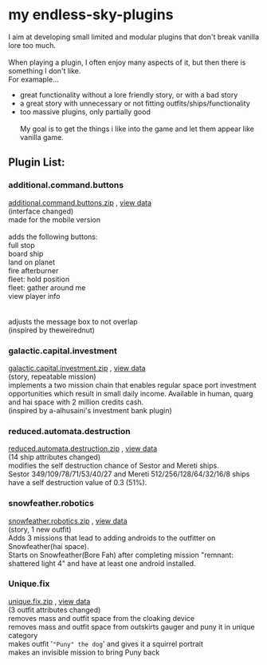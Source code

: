 # **my endless-sky-plugins**
I aim at developing small limited and modular plugins that don't break vanilla lore too much.<br><br>
When playing a plugin, I often enjoy many aspects of it, but then there is something I don't like.<br>
For examaple... <br>
- great functionality without a lore friendly story, or with a bad story<br>
- a great story with unnecessary or not fitting outfits/ships/functionality<br>
- too massive plugins, only partially good<br><br>
My goal is to get the things i like into the game and let them appear like vanilla game.


## Plugin List:<br>

### additional.command.buttons
[additional.command.buttons.zip](https://github.com/zuckung/endless-sky-plugins/releases/download/Latest/additional.command.buttons.zip) , [view data](https://github.com/zuckung/endless-sky-plugins/tree/main/plugins/myplugins/additional%20command%20buttons)<br>
(interface changed)<br>
made for the mobile version<br><br>
adds the following buttons:<br>
full stop <br>
board ship <br> 
land on planet <br>
fire afterburner <br>
fleet: hold position <br>
fleet: gather around me <br>
view player info<br><br><br>
adjusts the message box to not overlap<br>
(inspired by theweirednut)

### galactic.capital.investment
[galactic.capital.investment.zip](https://github.com/zuckung/endless-sky-plugins/releases/download/Latest/galactic.capital.investment.zip) , [view data](https://github.com/zuckung/endless-sky-plugins/tree/main/plugins/myplugins/galactic%20capital%20investment)<br>
(story, repeatable mission)<br>
implements a two mission chain that enables regular space port investment opportunities which result in small daily income. 
Available in human, quarg and hai space with 2 million credits cash.<br>
(inspired by a-alhusaini's investment bank plugin)

### reduced.automata.destruction
[reduced.automata.destruction.zip](https://github.com/zuckung/endless-sky-plugins/releases/download/Latest/reduced.automata.destruction.zip) , [view data](https://github.com/zuckung/endless-sky-plugins/tree/main/plugins/myplugins/reduced%20automata%20destruction)<br>
(14 ship attributes changed)<br>
modifies the self destruction chance of Sestor and Mereti ships.<br>
Sestor 349/109/78/71/53/40/27 and Mereti 512/256/128/64/32/16/8 ships have a self destruction value of 0.3 (51%).

### snowfeather.robotics
[snowfeather.robotics.zip](https://github.com/zuckung/endless-sky-plugins/releases/download/Latest/snowfeather.robotics.zip) , [view data](https://github.com/zuckung/endless-sky-plugins/tree/main/plugins/myplugins/snowfeather%20robotics)<br>
(story, 1 new outfit)<br>
Adds 3 missions that lead to adding androids to the outfitter on Snowfeather(hai space).<br>
Starts on Snowfeather(Bore Fah) after completing mission "remnant: shattered light 4" and have at least one android installed.

### Unique.fix
[unique.fix.zip](https://github.com/zuckung/endless-sky-plugins/releases/download/Latest/unique.fix.zip) , [view data](https://github.com/zuckung/endless-sky-plugins/tree/main/plugins/myplugins/unique%20fix)<br>
(3 outfit attributes changed)<br>
removes mass and outfit space from the cloaking device<br>
removes mass and outfit space from outskirts gauger and puny it in unique category<br>
makes outfit '`"Puny" the dog`' and gives it a squirrel portrait<br>
makes an invisible mission to bring Puny back
